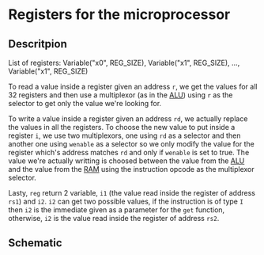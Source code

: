 # Registers for the microprocessor

## Descritpion

List of registers: Variable("x0", REG_SIZE), Variable("x1", REG_SIZE), ..., Variable("x1", REG_SIZE)

To read a value inside a register given an address `r`, we get the values for all 32 registers and then use
a multiplexor (as in the [ALU](../alu/README.md)) using `r` as the selector to get only the value we're looking for.

To write a value inside a register given an address `rd`, we actually replace the values in all the registers. 
To choose the new value to put inside a register `i`, we use two multiplexors, one using `rd` as a selector
and then another one using `wenable` as a selector so we only modify the value for the register which's address matches `rd` and only if `wenable` is set to true. The value we're actually writting is choosed
between the value from the [ALU](../alu/README.md) and the value from the [RAM](../ram/README.md) using
the instruction opcode as the multiplexor selector. 

Lasty, `reg` return 2 variable, `i1` (the value read inside the register of address `rs1`) and `i2`. `i2` can get two possible values, if the instruction is of type `I` then `i2` is the immediate given as a parameter for the `get` function, otherwise, `i2` is the value read inside the register of address `rs2`.

## Schematic

<!-- TODO -->